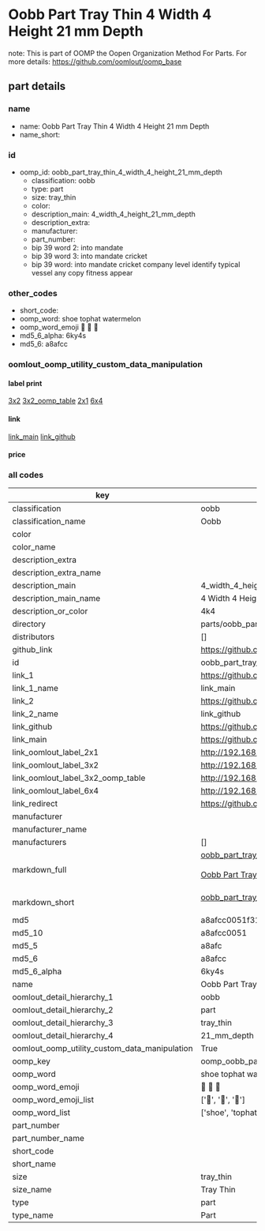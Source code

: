 # Oobb Part Tray Thin 4 Width 4 Height 21 mm Depth  

note: This is part of OOMP the Oopen Organization Method For Parts. For more details: https://github.com/oomlout/oomp_base

##  part details
  







### name
* name: Oobb Part Tray Thin 4 Width 4 Height 21 mm Depth
* name_short: 
### id
* oomp_id: oobb_part_tray_thin_4_width_4_height_21_mm_depth
  * classification: oobb
  * type: part
  * size: tray_thin
  * color: 
  * description_main: 4_width_4_height_21_mm_depth
  * description_extra: 
  * manufacturer: 
  * part_number: 
  * bip 39 word 2: into mandate
  * bip 39 word 3: into mandate cricket
  * bip 39 word: into mandate cricket company level identify typical vessel any copy fitness appear

### other_codes
* short_code: 
* oomp_word: shoe tophat watermelon
* oomp_word_emoji :shoe: :tophat: :watermelon:
* md5_6_alpha: 6ky4s
* md5_6: a8afcc






### oomlout_oomp_utility_custom_data_manipulation
#### label print
[3x2](http://192.168.1.245:1112/?label=oomp%206ky4s)
[3x2_oomp_table](http://192.168.1.108:1112/?label=oomp%206ky4s)
[2x1](http://192.168.1.242:1112/?label=oomp%206ky4s)
[6x4](http://192.168.1.55:1112/?label=oomp%206ky4s)    

#### link

[link_main](https://github.com/oomlout/oomlout_oomp_version_1_messy/tree/main/parts/oobb_part_tray_thin_4_width_4_height_21_mm_depth) [link_github](https://github.com/oomlout/oomlout_oomp_version_1_messy/tree/main/parts/oobb_part_tray_thin_4_width_4_height_21_mm_depth)                             

#### price







### all codes 
| key | value |  
| --- | --- |  
| classification | oobb |  
| classification_name | Oobb |  
| color |  |  
| color_name |  |  
| description_extra |  |  
| description_extra_name |  |  
| description_main | 4_width_4_height_21_mm_depth |  
| description_main_name | 4 Width 4 Height 21 mm Depth |  
| description_or_color | 4k4 |  
| directory | parts/oobb_part_tray_thin_4_width_4_height_21_mm_depth |  
| distributors | [] |  
| github_link | https://github.com/oomlout/oomlout_oomp_part_src/tree/main/parts/oobb_part_tray_thin_4_width_4_height_21_mm_depth |  
| id | oobb_part_tray_thin_4_width_4_height_21_mm_depth |  
| link_1 | https://github.com/oomlout/oomlout_oomp_version_1_messy/tree/main/parts/oobb_part_tray_thin_4_width_4_height_21_mm_depth |  
| link_1_name | link_main |  
| link_2 | https://github.com/oomlout/oomlout_oomp_version_1_messy/tree/main/parts/oobb_part_tray_thin_4_width_4_height_21_mm_depth |  
| link_2_name | link_github |  
| link_github | https://github.com/oomlout/oomlout_oomp_version_1_messy/tree/main/parts/oobb_part_tray_thin_4_width_4_height_21_mm_depth |  
| link_main | https://github.com/oomlout/oomlout_oomp_version_1_messy/tree/main/parts/oobb_part_tray_thin_4_width_4_height_21_mm_depth |  
| link_oomlout_label_2x1 | http://192.168.1.242:1112/?label=oomp%206ky4s |  
| link_oomlout_label_3x2 | http://192.168.1.245:1112/?label=oomp%206ky4s |  
| link_oomlout_label_3x2_oomp_table | http://192.168.1.108:1112/?label=oomp%206ky4s |  
| link_oomlout_label_6x4 | http://192.168.1.55:1112/?label=oomp%206ky4s |  
| link_redirect | https://github.com/oomlout/oomlout_oomp_version_1_messy/tree/main/parts/oobb_part_tray_thin_4_width_4_height_21_mm_depth |  
| manufacturer |  |  
| manufacturer_name |  |  
| manufacturers | [] |  
| markdown_full | [oobb_part_tray_thin_4_width_4_height_21_mm_depth](none)<br>[](none)<br>[Oobb Part Tray Thin 4 Width 4 Height 21 Mm Depth](none)<br><br> |  
| markdown_short | [oobb_part_tray_thin_4_width_4_height_21_mm_depth](none)<br><br> |  
| md5 | a8afcc0051f31d7dc24052e866e1c3ae |  
| md5_10 | a8afcc0051 |  
| md5_5 | a8afc |  
| md5_6 | a8afcc |  
| md5_6_alpha | 6ky4s |  
| name | Oobb Part Tray Thin 4 Width 4 Height 21 mm Depth |  
| oomlout_detail_hierarchy_1 | oobb |  
| oomlout_detail_hierarchy_2 | part |  
| oomlout_detail_hierarchy_3 | tray_thin |  
| oomlout_detail_hierarchy_4 | 21_mm_depth |  
| oomlout_oomp_utility_custom_data_manipulation | True |  
| oomp_key | oomp_oobb_part_tray_thin_4_width_4_height_21_mm_depth |  
| oomp_word | shoe tophat watermelon |  
| oomp_word_emoji | :shoe: :tophat: :watermelon: |  
| oomp_word_emoji_list | [':shoe:', ':tophat:', ':watermelon:'] |  
| oomp_word_list | ['shoe', 'tophat', 'watermelon'] |  
| part_number |  |  
| part_number_name |  |  
| short_code |  |  
| short_name |  |  
| size | tray_thin |  
| size_name | Tray Thin |  
| type | part |  
| type_name | Part |  
